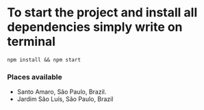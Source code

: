 # To start the project and install all dependencies simply write on terminal
`npm install && npm start`

### Places available

- Santo Amaro, São Paulo, Brazil.
- Jardim São Luís, São Paulo, Brazil




